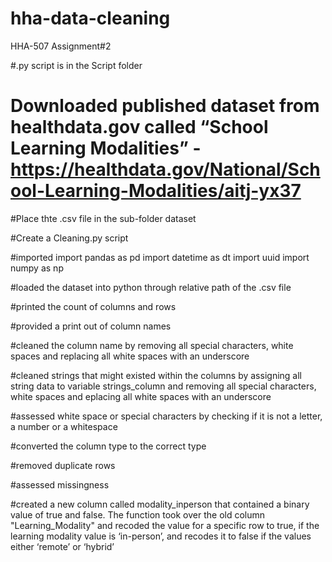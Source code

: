 # hha-data-cleaning
HHA-507 Assignment#2

#.py script is in the Script folder

# Downloaded published dataset from healthdata.gov called “School Learning Modalities” - https://healthdata.gov/National/School-Learning-Modalities/aitj-yx37

#Place thte .csv file in the sub-folder dataset

#Create a Cleaning.py script 

#imported import pandas as pd
import datetime as dt
import uuid 
import numpy as np

#loaded the dataset into python through relative path of the .csv file

#printed the count of columns and rows 

#provided a print out of column names

#cleaned the column name by removing all special characters, white spaces and replacing all white spaces with an underscore

#cleaned strings that might existed within the columns by assigning all string data to variable strings_column and removing all special characters, white spaces and eplacing all white spaces with an underscore

#assessed white space or special characters by checking if it is not a letter, a number or a whitespace

#converted the column type to the correct type

#removed duplicate rows

#assessed missingness

#created a new column called modality_inperson that contained a binary value of true and false. The function took over the old column "Learning_Modality" and recoded the value for a specific row to true, if the learning modality value is ‘in-person’, and recodes it to false if the values either ‘remote’ or ‘hybrid’ 
